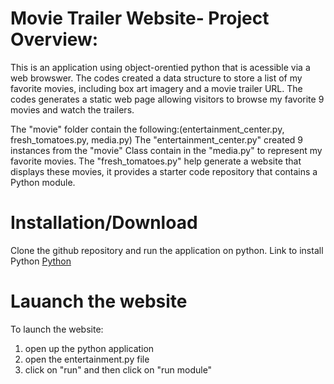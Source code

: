 # Movie Trailer Website- Project Overview:
This is an application using object-orentied python that is acessible via a web browswer.
The codes created a data structure to store a list of my favorite movies, including box art imagery and a movie trailer URL. The codes generates a static web page allowing visitors to browse my favorite 9 movies and watch the trailers.

The "movie" folder contain the following:(entertainment_center.py, fresh_tomatoes.py, media.py)
The "entertainment_center.py" created 9 instances from the "movie" Class contain in the "media.py" to represent my favorite movies. 
The "fresh_tomatoes.py" help generate a website that displays these movies, it provides a starter code repository that contains a Python module. 

# Installation/Download
Clone the github repository and run the application on python.
Link to install Python [Python](https://www.python.org/ "Python")

# Lauanch the website
To launch the website:
1. open up the python application
2. open the entertainment.py file 
3. click on "run" and then click on "run module"

